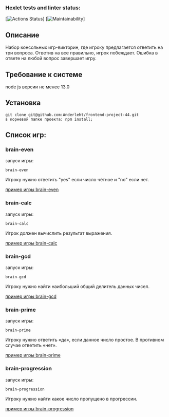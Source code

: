 ### Hexlet tests and linter status:
[![Actions Status](https://github.com/Anderleht/frontend-project-44/workflows/hexlet-check/badge.svg)]
[![Maintainability](https://api.codeclimate.com/v1/badges/32531ba17ae674f00aee/maintainability)]
## Описание
Набор консольных игр-викторин, где игроку предлагается ответить на три вопроса. Ответив на все правильно, игрок побеждает. Ошибка в ответе на любой вопрос завершает игру. 
## Требование к системе
node js версии не менее 13.0
## Установка
```
git clone git@github.com:Anderleht/frontend-project-44.git
в корневой папке проекта: npm install;
```
## Список игр:

### brain-even
запуск игры:
```
brain-even
```
Игроку нужно ответить "yes" если число чётное и "no" если нет.

[пример игры brain-even](https://asciinema.org/a/V5F31V8ufAuzgl0VmJ6Ut4lKY)


### brain-сalc
запуск игры:
```
brain-calc
```
Игрок должен вычислить результат выражения.

[пример игры brain-calc](https://asciinema.org/a/lyHjAbqaiTrkxS0aVx4GEUAqz)

### brain-gcd
запуск игры:
```
brain-gcd
```
Игроку нужно найти наибольший общий делитель данных чисел.

[пример игры brain-gcd](https://asciinema.org/a/wOijpajGM3fowpHcRC1k9uzNU)

### brain-prime
запуск игры:
```
brain-prime
```
Игроку нужно ответить «да», если данное число простое. В противном случае ответить «нет».

[пример игры brain-prime](https://asciinema.org/a/MVOVbtB8sVsNGuckUMuXYKCeG)

### brain-progression
запуск игры:
```
brain-progression
```
Игроку нужно найти какое число пропущено в прогрессии.

[пример игры brain-progression](https://asciinema.org/a/eoh5FR35MUj2UqaGwhMFXgq79)

